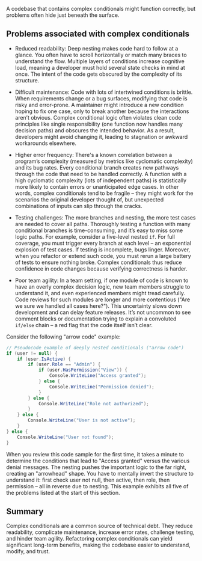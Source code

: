 A codebase that contains complex conditionals might function correctly, but problems often hide just beneath the surface.

## Problems associated with complex conditionals

- Reduced readability: Deep nesting makes code hard to follow at a glance. You often have to scroll horizontally or match many braces to understand the flow. Multiple layers of conditions increase cognitive load, meaning a developer must hold several state checks in mind at once. The intent of the code gets obscured by the complexity of its structure.

- Difficult maintenance: Code with lots of intertwined conditions is brittle. When requirements change or a bug surfaces, modifying that code is risky and error-prone. A maintainer might introduce a new condition hoping to fix one case, only to break another because the interactions aren’t obvious. Complex conditional logic often violates clean code principles like single responsibility (one function now handles many decision paths) and obscures the intended behavior. As a result, developers might avoid changing it, leading to stagnation or awkward workarounds elsewhere.

- Higher error frequency: There's a known correlation between a program’s complexity (measured by metrics like cyclomatic complexity) and its bug rates. Every conditional branch creates new pathways through the code that need to be handled correctly. A function with a high cyclomatic complexity (lots of independent paths) is statistically more likely to contain errors or unanticipated edge cases. In other words, complex conditionals tend to be fragile – they might work for the scenarios the original developer thought of, but unexpected combinations of inputs can slip through the cracks.

- Testing challenges: The more branches and nesting, the more test cases are needed to cover all paths. Thoroughly testing a function with many conditional branches is time-consuming, and it’s easy to miss some logic paths. For example, consider a five-level nested `if`. For full coverage, you must trigger every branch at each level – an exponential explosion of test cases. If testing is incomplete, bugs linger. Moreover, when you refactor or extend such code, you must rerun a large battery of tests to ensure nothing broke. Complex conditionals thus reduce confidence in code changes because verifying correctness is harder.

- Poor team agility: In a team setting, if one module of code is known to have an overly complex decision logic, new team members struggle to understand it, and even experienced members might tread carefully. Code reviews for such modules are longer and more contentious ("Are we sure we handled all cases here?"). This uncertainty slows down development and can delay feature releases. It’s not uncommon to see comment blocks or documentation trying to explain a convoluted `if/else` chain – a red flag that the code itself isn’t clear.

Consider the following "arrow code" example:

```csharp
// Pseudocode example of deeply nested conditionals ("arrow code")
if (user != null) {
    if (user.IsActive) {
        if (user.Role == "Admin") {
            if (user.HasPermission("View")) {
                Console.WriteLine("Access granted");
            } else {
                Console.WriteLine("Permission denied");
            }
        } else {
            Console.WriteLine("Role not authorized");
        }
    } else {
        Console.WriteLine("User is not active");
    }
} else {
    Console.WriteLine("User not found");
}
```

When you review this code sample for the first time, it takes a minute to determine the conditions that lead to "Access granted" versus the various denial messages. The nesting pushes the important logic to the far right, creating an "arrowhead" shape. You have to mentally invert the structure to understand it: first check user not null, then active, then role, then permission – all in reverse due to nesting. This example exhibits all five of the problems listed at the start of this section.

## Summary

Complex conditionals are a common source of technical debt. They reduce readability, complicate maintenance, increase error rates, challenge testing, and hinder team agility. Refactoring complex conditionals can yield significant long-term benefits, making the codebase easier to understand, modify, and trust.

